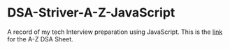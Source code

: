 # DSA-Striver-A-Z-JavaScript

A record of my tech Interview preparation using JavaScript.
This is the [link](https://takeuforward.org/strivers-a2z-dsa-course/strivers-a2z-dsa-course-sheet-2/) for the A-Z DSA Sheet.
